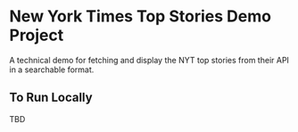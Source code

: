 # New York Times Top Stories Demo Project

A technical demo for fetching and display the NYT top stories from their API in a searchable format.

## To Run Locally

TBD
